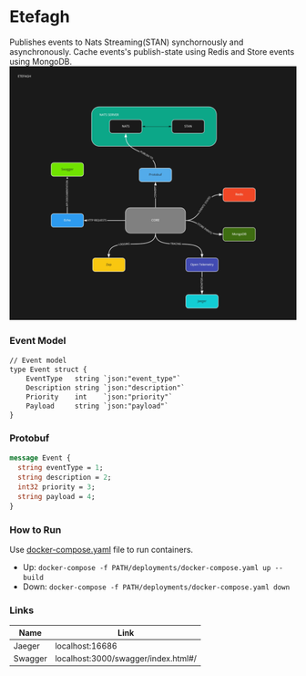 # Etefagh
Publishes events to Nats Streaming(STAN) synchornously and asynchronously. Cache events's publish-state using Redis and Store events using MongoDB.
![Structure](https://github.com/mehditeymorian/Etefagh/blob/master/assets/ETEFAGH.jpg)

### Event Model
```golang
// Event model
type Event struct {
	EventType   string `json:"event_type"`
	Description string `json:"description"`
	Priority    int    `json:"priority"`
	Payload     string `json:"payload"`
}
```

### Protobuf
```protobuf
message Event {
  string eventType = 1;
  string description = 2;
  int32 priority = 3;
  string payload = 4;
}
```

### How to Run
Use [docker-compose.yaml](https://github.com/mehditeymorian/Etefagh/blob/main/deployments/docker-compose.yaml) file to run containers.

- Up: `docker-compose -f PATH/deployments/docker-compose.yaml up --build`
- Down: `docker-compose -f PATH/deployments/docker-compose.yaml down`


### Links
| Name      | Link |
| ----------- | ----------- |
| Jaeger      | localhost:16686       |
| Swagger   | localhost:3000/swagger/index.html#/        |
